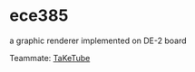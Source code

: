# ece385
a graphic renderer implemented on DE-2 board

Teammate: [TaKeTube](https://github.com/TaKeTube)
